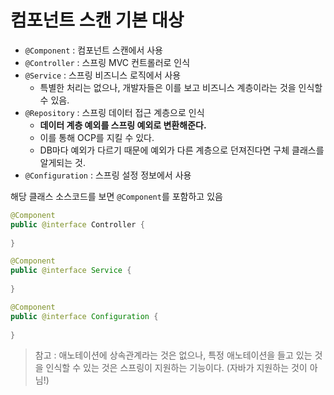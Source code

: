 # 컴포넌트 스캔 기본 대상

- `@Component` : 컴포넌트 스캔에서 사용
- `@Controller` : 스프링 MVC 컨트롤러로 인식
- `@Service` : 스프링 비즈니스 로직에서 사용
  - 특별한 처리는 없으나, 개발자들은 이를 보고 비즈니스 계층이라는 것을 인식할 수 있음.  
- `@Repository` : 스프링 데이터 접근 계층으로 인식
  - **데이터 계층 예외를 스프링 예외로 변환해준다.**
  - 이를 통해 OCP를 지킬 수 있다.
  - DB마다 예외가 다르기 때문에 예외가 다른 계층으로 던져진다면 구체 클래스를 알게되는 것.
- `@Configuration` : 스프링 설정 정보에서 사용

해당 클래스 소스코드를 보면 `@Component`를 포함하고 있음
```java
@Component
public @interface Controller {
    
} 
```
```java
@Component
public @interface Service {
    
} 
```
```java
@Component
public @interface Configuration {
    
} 
```
> 참고 : 애노테이션에 상속관계라는 것은 없으나, 특정 애노테이션을 들고 있는 것을 인식할 수 있는 것은 스프링이 지원하는 기능이다. (자바가 지원하는 것이 아님!)

